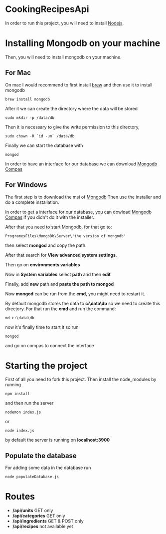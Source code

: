 # CookingRecipesApi

In order to run this project, you will need to install [Nodejs](https://nodejs.org/en/).

# Installing Mongodb on your machine

Then, you will need to install mongodb on your machine.

## For Mac

On mac I would recommend to first install [brew](https://brew.sh/) and then use it to install mongodb

```
brew install mongodb
```

After it we can create the directory where the data will be stored

```
sudo mkdir -p /data/db
```

Then it is necessary to give the write permission to this directory,

```
sudo chown -R `id -un` /data/db
```

Finally we can start the database with

```
mongod
```

In order to have an interface for our database we can download [Mongodb Compas](https://www.mongodb.com/download-center?jmp=nav#compass)

## For Windows

The first step is to download the msi of [Mongodb](https://www.mongodb.com/download-center?jmp=nav#community)
Then use the installer and do a complete installation.

In order to get a interface for our database, you can dowload [Mongodb Compas](https://www.mongodb.com/download-center?jmp=nav#compass) if you didn't do it with the installer.

After that you need to start Mongodb, for that go to:

```
ProgramesFiles\MongoDb\Server\'the version of mongodb'
```

then select **mongod** and copy the path.

After that search for **View advanced system settings**.

Then go on **environments variables**

Now in **System variables** select **path** and then **edit**

Finally, add **new** path and **paste the path to mongod**

Now **mongod** can be run from the **cmd**, you might need to restart it.

By default mongodb stores the data to **c:\data\db** so we need to create this directory. For that run the **cmd** and run the command:

```
md c:\data\db
```

now it's finally time to start it so run

```
mongod
```

and go on compas to connect the interface

# Starting the project

First of all you need to fork this project. Then install the node_modules by running

```
npm install
```

and then run the server

```
nodemon index.js
```

or

```
node index.js
```

by default the server is running on **localhost:3900**

## Populate the database

For adding some data in the database run

```
node populateDatabase.js
```

# Routes

- **/api/units** GET only
- **/api/categories** GET only
- **/api/ingredients** GET & POST only
- **/api/recipes** not available yet
